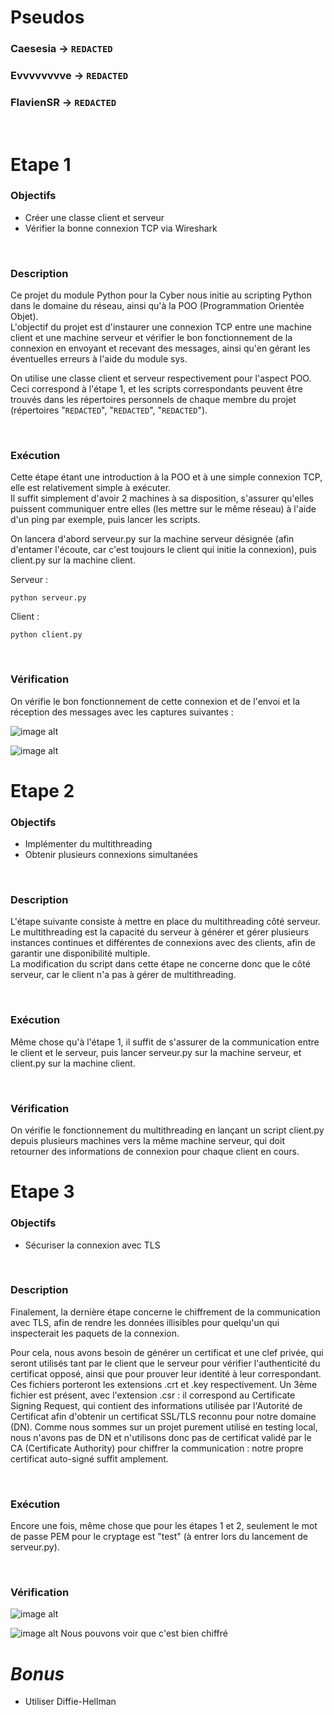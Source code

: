 # Pseudos

### Caesesia -> `REDACTED`
### Evvvvvvvve -> `REDACTED`
### FlavienSR -> `REDACTED`

<br>

# Etape 1

### Objectifs
<ul>
	<li>Créer une classe client et serveur</li>
	<li>Vérifier la bonne connexion TCP via Wireshark</li>
</ul>

<br>

### Description

Ce projet du module Python pour la Cyber nous initie au scripting Python dans le domaine du réseau, ainsi qu'à la POO (Programmation Orientée Objet).  
L'objectif du projet est d'instaurer une connexion TCP entre une machine client et une machine serveur et vérifier le bon fonctionnement de la connexion en envoyant et recevant des messages, ainsi qu'en gérant les éventuelles erreurs à l'aide du module sys.  

On utilise une classe client et serveur respectivement pour l'aspect POO. Ceci correspond à l'étape 1, et les scripts correspondants peuvent être trouvés dans les répertoires personnels de chaque membre du projet (répertoires "`REDACTED`", "`REDACTED`", "`REDACTED`").  

<br>

### Exécution

Cette étape étant une introduction à la POO et à une simple connexion TCP, elle est relativement simple à exécuter.  
Il suffit simplement d'avoir 2 machines à sa disposition, s'assurer qu'elles puissent communiquer entre elles (les mettre sur le même réseau) à l'aide d'un ping par exemple, puis lancer les scripts.  

On lancera d'abord serveur.py sur la machine serveur désignée (afin d'entamer l'écoute, car c'est toujours le client qui initie la connexion), puis client.py sur la machine client.

Serveur :
```
python serveur.py
```

Client :
```
python client.py
```

<br>

### Vérification

On vérifie le bon fonctionnement de cette connexion et de l'envoi et la réception des messages avec les captures suivantes :

![image alt](https://github.com/Caesesia/RES403/blob/c21b9992794bb7368327b99fa115b22f83f933c5/images/screen1_etape1.png)

![image alt](https://github.com/Caesesia/RES403/blob/c21b9992794bb7368327b99fa115b22f83f933c5/images/screen2_etape1.png)

# Etape 2

### Objectifs
<ul>
    <li>Implémenter du multithreading</li>
    <li>Obtenir plusieurs connexions simultanées</li>
</ul>

<br>

### Description

L'étape suivante consiste à mettre en place du multithreading côté serveur. Le multithreading est la capacité du serveur à générer et gérer plusieurs instances continues et différentes de connexions avec des clients, afin de garantir une disponibilité multiple.  
La modification du script dans cette étape ne concerne donc que le côté serveur, car le client n'a pas à gérer de multithreading.  

<br>

### Exécution

Même chose qu'à l'étape 1, il suffit de s'assurer de la communication entre le client et le serveur, puis lancer serveur.py sur la machine serveur, et client.py sur la machine client.

<br>

### Vérification

On vérifie le fonctionnement du multithreading en lançant un script client.py depuis plusieurs machines vers la même machine serveur, qui doit retourner des informations de connexion pour chaque client en cours.

# Etape 3

### Objectifs
<ul>
    <li>Sécuriser la connexion avec TLS</li>
</ul>

<br>

### Description

Finalement, la dernière étape concerne le chiffrement de la communication avec TLS, afin de rendre les données illisibles pour quelqu'un qui inspecterait les paquets de la connexion.  

Pour cela, nous avons besoin de générer un certificat et une clef privée, qui seront utilisés tant par le client que le serveur pour vérifier l'authenticité du certificat opposé, ainsi que pour prouver leur identité à leur correspondant.
Ces fichiers porteront les extensions .crt et .key respectivement. Un 3ème fichier est présent, avec l'extension .csr : il correspond au Certificate Signing Request, qui contient des informations utilisée par l'Autorité de Certificat afin d'obtenir un certificat SSL/TLS reconnu pour notre domaine (DN).
Comme nous sommes sur un projet purement utilisé en testing local, nous n'avons pas de DN et n'utilisons donc pas de certificat validé par le CA (Certificate Authority) pour chiffrer la communication : notre propre certificat auto-signé suffit amplement.

<br>

### Exécution

Encore une fois, même chose que pour les étapes 1 et 2, seulement le mot de passe PEM pour le cryptage est "test" (à entrer lors du lancement de serveur.py).

<br>

### Vérification

![image alt](https://github.com/Caesesia/RES403/blob/c21b9992794bb7368327b99fa115b22f83f933c5/images/screen1_etape3.png)

![image alt](https://github.com/Caesesia/RES403/blob/c21b9992794bb7368327b99fa115b22f83f933c5/images/screen2_etape3.png)
Nous pouvons voir que c'est bien chiffré

# <i>Bonus</i>
<ul>
    <li>Utiliser Diffie-Hellman</li>
</ul>
